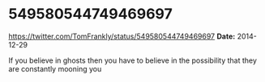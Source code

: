 # 549580544749469697
https://twitter.com/TomFrankly/status/549580544749469697
**Date:** 2014-12-29

If you believe in ghosts then you have to believe in the possibility that they are constantly mooning you
